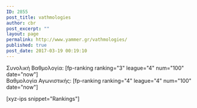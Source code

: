 ```yaml
---
ID: 2855
post_title: vathmologies
author: cbr
post_excerpt: ""
layout: page
permalink: http://www.yammer.gr/vathmologies/
published: true
post_date: 2017-03-19 00:19:10
---
```

<div class="master">
<div class="second" style="float: left;">Συνολική Βαθμολογία: [fp-ranking ranking="3" league="4" num="100" date="now"]</div>
<div class="second">Βαθμολογία Αγωνιστικής: [fp-ranking ranking="4" league="4" num="100" date="now"]</div>
<div class="second"></div>
</div>

[xyz-ips snippet="Rankings"]